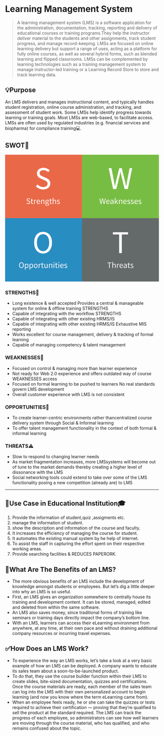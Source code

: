 # Learning Management System
>A learning management system (LMS) is a software application for the administration, documentation, tracking, reporting and delivery of educational courses or training programs.They help the instructor deliver material to the students and other assignments, track student progress, and manage record-keeping. LMSs are focused on online learning delivery but support a range of uses, acting as a platform for fully online courses, as well as several hybrid forms, such as blended learning and flipped classrooms. LMSs can be complemented by learning technologies such as a training management system to manage instructor-led training or a Learning Record Store to store and track learning data.

## :bulb:Purpose
An LMS delivers and manages instructional content, and typically handles student registration, online course administration, and tracking, and assessment of student work. Some LMSs help identify progress towards learning or training goals. Most LMSs are web-based, to facilitate access. LMSs are often used by regulated industries (e.g. financial services and biopharma) for compliance training:computer:.

## SWOT:beginner:
<kbd> ![SWOT](./image/SWOT.png) </kbd>
### STRENGTHS:muscle:
- Long existence & well accepted Provides a central & manageable system for online & offline training STRENGTHS
- Capable of integrating with the workflow STRENGTHS
- Capable of integrating with other existing HRMS/IS
- Capable of integrating with other existing HRMS/IS Exhaustive MIS reporting
- Works excellent for course management, delivery & tracking of formal learning
- Capable of managing competency & talent management 
### WEAKNESSES:name_badge:
- Focused on control & managing more than learner experience 
- Not ready for Web 2.0 experience and offers outdated way of course WEAKNESSES access 
- Focused on formal learning to be pushed to learners No real standards govern LMS development
- Overall customer experience with LMS is not consistent 
### OPPORTUNITIES:dart:
- To create learner-centric environments rather thancentralized course delivery system through Social & Informal learning
- To offer talent management functionality in the context of both formal & informal learning 
### THREATS:warning:
- Slow to respond to changing learner needs
- As market fragmentation increases, more LMSsystems will become out of tune to the market demands thereby creating a higher level of dissonance with the LMS
- Social networking tools could extend to take over some of the LMS functionality posing a new competition (already are) to LMS

---
## :hammer:Use Case in Educational Institution:mortar_board:
1. Provide the information of student,quiz ,assigments etc.
2. manage the information of student.
3. show the description and information of the course and faculty.
4. It increases the efficiency of managing the course for student.
5. It automates the existing manual system by he help of internet.
6. To assist the staff in capturing the effort spent on their respective working areas.
7. Provide searching facilities & REDUCES PAPERORK.

## :checkered_flag:What Are The Benefits of an LMS?
- The more obvious benefits of an LMS include the development of knowledge amongst students or employees. But let’s dig a little deeper into why an LMS is so useful.
- First, an LMS gives an organization somewhere to centrally house its training and development content. It can be stored, managed, edited and deleted from within the same software.
- An LMS also saves money, since traditional forms of training like seminars or training days directly impact the company’s bottom line. 
- With an LMS, learners can access their eLearning environment from anywhere, at any time, at their own pace and without draining additional company resources or incurring travel expenses.

## :white_check_mark:How Does an LMS Work?
- To experience the way an LMS works, let’s take a look at a very basic example of how an LMS can be deployed.
A company wants to educate its sales team about a soon-to-be-launched product.
- To do that, they use the course builder function within their LMS to create slides, bite-sized documentation, quizzes and certifications. Once the course materials are ready, each member of the sales team can log into the LMS with their own personalized account to begin learning (and now you know where the term eLearning came from).
- When an employee feels ready, he or she can take the quizzes or tests required to achieve their certification — proving that they’re qualified to sell the product at the standard required.
The LMS can track the progress of each employee, so administrators can see how well learners are moving through the course material, who has qualified, and who remains confused about the topic.
